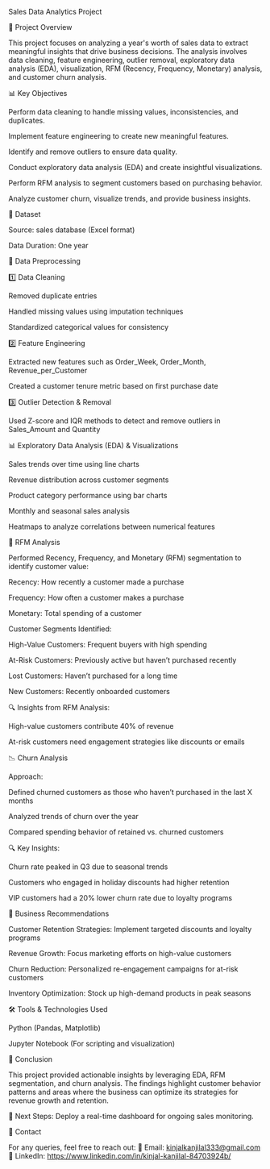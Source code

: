 Sales Data Analytics Project

📌 Project Overview

This project focuses on analyzing a year's worth of sales data to extract meaningful insights that drive business decisions. The analysis involves data cleaning, feature engineering, outlier removal, exploratory data analysis (EDA), visualization, RFM (Recency, Frequency, Monetary) analysis, and customer churn analysis.

📊 Key Objectives

Perform data cleaning to handle missing values, inconsistencies, and duplicates.

Implement feature engineering to create new meaningful features.

Identify and remove outliers to ensure data quality.

Conduct exploratory data analysis (EDA) and create insightful visualizations.

Perform RFM analysis to segment customers based on purchasing behavior.

Analyze customer churn, visualize trends, and provide business insights.

📂 Dataset

Source:  sales database (Excel format)

Data Duration: One year

🔄 Data Preprocessing

1️⃣ Data Cleaning

Removed duplicate entries

Handled missing values using imputation techniques

Standardized categorical values for consistency

2️⃣ Feature Engineering

Extracted new features such as Order_Week, Order_Month, Revenue_per_Customer

Created a customer tenure metric based on first purchase date

3️⃣ Outlier Detection & Removal

Used Z-score and IQR methods to detect and remove outliers in Sales_Amount and Quantity

📊 Exploratory Data Analysis (EDA) & Visualizations

Sales trends over time using line charts

Revenue distribution across customer segments

Product category performance using bar charts

Monthly and seasonal sales analysis

Heatmaps to analyze correlations between numerical features

📌 RFM Analysis

Performed Recency, Frequency, and Monetary (RFM) segmentation to identify customer value:

Recency: How recently a customer made a purchase

Frequency: How often a customer makes a purchase

Monetary: Total spending of a customer

Customer Segments Identified:

High-Value Customers: Frequent buyers with high spending

At-Risk Customers: Previously active but haven’t purchased recently

Lost Customers: Haven’t purchased for a long time

New Customers: Recently onboarded customers

🔍 Insights from RFM Analysis:

High-value customers contribute 40% of revenue

At-risk customers need engagement strategies like discounts or emails

📉 Churn Analysis

Approach:

Defined churned customers as those who haven’t purchased in the last X months

Analyzed trends of churn over the year

Compared spending behavior of retained vs. churned customers

🔍 Key Insights:

Churn rate peaked in Q3 due to seasonal trends

Customers who engaged in holiday discounts had higher retention

VIP customers had a 20% lower churn rate due to loyalty programs

📌 Business Recommendations

Customer Retention Strategies: Implement targeted discounts and loyalty programs

Revenue Growth: Focus marketing efforts on high-value customers

Churn Reduction: Personalized re-engagement campaigns for at-risk customers

Inventory Optimization: Stock up high-demand products in peak seasons

🛠 Tools & Technologies Used

Python (Pandas, Matplotlib)

Jupyter Notebook (For scripting and visualization)

📢 Conclusion

This project provided actionable insights by leveraging EDA, RFM segmentation, and churn analysis. The findings highlight customer behavior patterns and areas where the business can optimize its strategies for revenue growth and retention.

📌 Next Steps: Deploy a real-time dashboard for ongoing sales monitoring.

🔗 Contact

For any queries, feel free to reach out:
📧 Email: kinjalkanjilal333@gmail.com
📌 LinkedIn: https://www.linkedin.com/in/kinjal-kanjilal-84703924b/